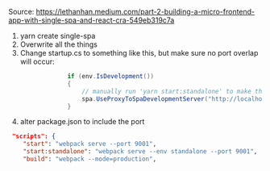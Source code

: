 ﻿Source: https://lethanhan.medium.com/part-2-building-a-micro-frontend-app-with-single-spa-and-react-cra-549eb319c7a

1. yarn create single-spa
2. Overwrite all the things 
3. Change startup.cs to something like this,
   but make sure no port overlap will occur:
   ```cs
                if (env.IsDevelopment())
                {
                    // manually run 'yarn start:standalone' to make this thing work
                    spa.UseProxyToSpaDevelopmentServer("http://localhost:9001");
                }
   ```
4.  alter package.json to include the port 
```json
 "scripts": {
    "start": "webpack serve --port 9001",
    "start:standalone": "webpack serve --env standalone --port 9001",
    "build": "webpack --mode=production",
```
